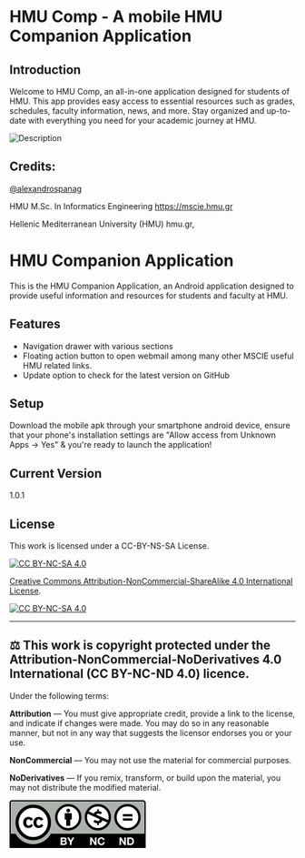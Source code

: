 # HMU Comp - A mobile HMU Companion Application


## Introduction

Welcome to HMU Comp, an all-in-one application designed for students of HMU. This app provides easy access to essential resources such as grades, schedules, faculty information, news, and more. Stay organized and up-to-date with everything you need for your academic journey at HMU.


<img src="https://raw.githubusercontent.com/AlexandrosPanag/HMU_Companion_Application/refs/heads/main/Version_1_0_1.png" alt="Description" width="200" height="100">

## Credits:  

[@alexandrospanag](https://github.com/alexandrospanag)

HMU M.Sc. In Informatics Engineering https://mscie.hmu.gr

Hellenic Mediterranean University (HMU) hmu.gr,

# HMU Companion Application

This is the HMU Companion Application, an Android application designed to provide useful information and resources for students and faculty at HMU.

## Features

- Navigation drawer with various sections
- Floating action button to open webmail among many other MSCIE useful HMU related links.
- Update option to check for the latest version on GitHub




## Setup
Download the mobile apk through your smartphone android device, ensure that your phone's installation settings are "Allow access from Unknown Apps -> Yes" & you're ready to launch the application!

## Current Version
1.0.1


## License

This work is licensed under a CC-BY-NS-SA License.

[![CC BY-NC-SA 4.0][cc-by-nc-sa-shield]][cc-by-nc-sa]


[Creative Commons Attribution-NonCommercial-ShareAlike 4.0 International License][cc-by-nc-sa].

[![CC BY-NC-SA 4.0][cc-by-nc-sa-image]][cc-by-nc-sa]

[cc-by-nc-sa]: http://creativecommons.org/licenses/by-nc-sa/4.0/
[cc-by-nc-sa-image]: https://licensebuttons.net/l/by-nc-sa/4.0/88x31.png
[cc-by-nc-sa-shield]: https://img.shields.io/badge/License-CC%20BY--NC--SA%204.0-lightgrey.svg



----------------------------------------------------------------------------------------------------------------------------------
⚖️ This work is copyright protected under the Attribution-NonCommercial-NoDerivatives 4.0 International (CC BY-NC-ND 4.0) licence.
----------------------------------------------------------------------------------------------------------------------------------

Under the following terms:

__Attribution__ — You must give appropriate credit, provide a link to the license, and indicate if changes were made. You may do so in any reasonable manner, but not in any way that suggests the licensor endorses you or your use.

__NonCommercial__ — You may not use the material for commercial purposes.

__NoDerivatives__ — If you remix, transform, or build upon the material, you may not distribute the modified material.



![](https://raw.githubusercontent.com/AlexandrosPanag/My_Thesis/4a07d991aa8d050b572392139fddaee2d072059b/by-nc-nd.svg?token=AQS27JNSCEGMXHT5CMX5UXDDIBJG2)

